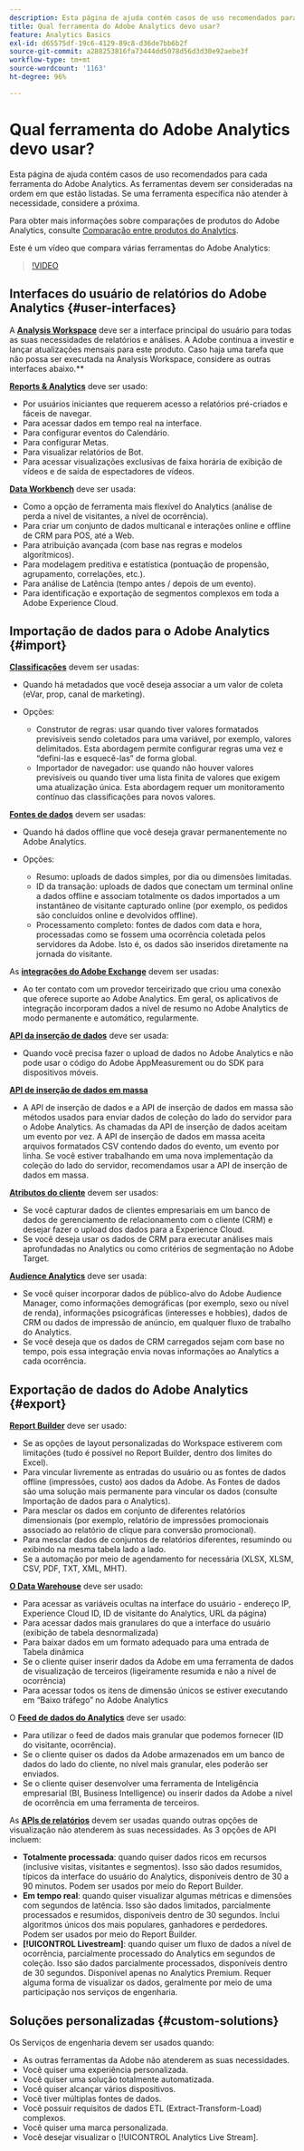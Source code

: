 ```yaml
---
description: Esta página de ajuda contém casos de uso recomendados para cada ferramenta do Adobe Analytics. As ferramentas devem ser consideradas na ordem em que estão listadas. Se uma ferramenta específica não atender à necessidade, considere a próxima.
title: Qual ferramenta do Adobe Analytics devo usar?
feature: Analytics Basics
exl-id: d65575df-19c6-4129-89c8-d36de7bb6b2f
source-git-commit: a288253816fa73444dd5078d56d3d30e92aebe3f
workflow-type: tm+mt
source-wordcount: '1163'
ht-degree: 96%

---
```


# Qual ferramenta do Adobe Analytics devo usar?

Esta página de ajuda contém casos de uso recomendados para cada ferramenta do Adobe Analytics. As ferramentas devem ser consideradas na ordem em que estão listadas. Se uma ferramenta específica não atender à necessidade, considere a próxima.

Para obter mais informações sobre comparações de produtos do Adobe Analytics, consulte [Comparação entre produtos do Analytics](/help/analyze/get-started/analytics-product-comparison.md).

Este é um vídeo que compara várias ferramentas do Adobe Analytics:

>[!VIDEO](https://video.tv.adobe.com/v/27220/?quality=12)

## Interfaces do usuário de relatórios do Adobe Analytics {#user-interfaces}

A **[Analysis Workspace](/help/analyze/analysis-workspace/home.md)** deve ser a interface principal do usuário para todas as suas necessidades de relatórios e análises. A Adobe continua a investir e lançar atualizações mensais para este produto. Caso haja uma tarefa que não possa ser executada na Analysis Workspace, considere as outras interfaces abaixo.**

**[Reports &amp; Analytics](/help/analyze/reports-analytics/overview/report-overview.md)** deve ser usado:

* Por usuários iniciantes que requerem acesso a relatórios pré-criados e fáceis de navegar.
* Para acessar dados em tempo real na interface.
* Para configurar eventos do Calendário.
* Para configurar Metas.
* Para visualizar relatórios de Bot.
* Para acessar visualizações exclusivas de faixa horária de exibição de vídeos e de saída de espectadores de vídeos.

**[Data Workbench](https://experienceleague.adobe.com/docs/data-workbench/using/home.html?lang=pt-BR)** deve ser usada:

* Como a opção de ferramenta mais flexível do Analytics (análise de perda a nível de visitantes, a nível de ocorrência).
* Para criar um conjunto de dados multicanal e interações online e offline de CRM para POS, até a Web.
* Para atribuição avançada (com base nas regras e modelos algorítmicos).
* Para modelagem preditiva e estatística (pontuação de propensão, agrupamento, correlações, etc.).
* Para análise de Latência (tempo antes / depois de um evento).
* Para identificação e exportação de segmentos complexos em toda a Adobe Experience Cloud.

## Importação de dados para o Adobe Analytics {#import}

**[Classificações](/help/components/classifications/c-classifications.md)** devem ser usadas:

* Quando há metadados que você deseja associar a um valor de coleta (eVar, prop, canal de marketing).
* Opções:

   * Construtor de regras: usar quando tiver valores formatados previsíveis sendo coletados para uma variável, por exemplo, valores delimitados. Esta abordagem permite configurar regras uma vez e “defini-las e esquecê-las” de forma global.
   * Importador de navegador: use quando não houver valores previsíveis ou quando tiver uma lista finita de valores que exigem uma atualização única. Esta abordagem requer um monitoramento contínuo das classificações para novos valores.

**[Fontes de dados](/help/import/data-sources/overview.md)** devem ser usadas:

* Quando há dados offline que você deseja gravar permanentemente no Adobe Analytics.
* Opções:

   * Resumo: uploads de dados simples, por dia ou dimensões limitadas.
   * ID da transação: uploads de dados que conectam um terminal online a dados offline e associam totalmente os dados importados a um instantâneo de visitante capturado online (por exemplo, os pedidos são concluídos online e devolvidos offline).
   * Processamento completo: fontes de dados com data e hora, processadas como se fossem uma ocorrência coletada pelos servidores da Adobe. Isto é, os dados são inseridos diretamente na jornada do visitante.

As **[integrações do Adobe Exchange](https://www.adobeexchange.com/experiencecloud.html)** devem ser usadas:

* Ao ter contato com um provedor terceirizado que criou uma conexão que oferece suporte ao Adobe Analytics. Em geral, os aplicativos de integração incorporam dados a nível de resumo no Adobe Analytics de modo permanente e automático, regularmente.

**[API da inserção de dados](/help/import/c-data-insertion-api/c-data-insertion-api.md)** deve ser usada:

* Quando você precisa fazer o upload de dados no Adobe Analytics e não pode usar o código do Adobe AppMeasurement ou do SDK para dispositivos móveis.

**[API de inserção de dados em massa](https://www.adobe.io/apis/experiencecloud/analytics/docs.html#!AdobeDocs/analytics-2.0-apis/master/bdia.md)**

* A API de inserção de dados e a API de inserção de dados em massa são métodos usados para enviar dados de coleção do lado do servidor para o Adobe Analytics. As chamadas da API de inserção de dados aceitam um evento por vez. A API de inserção de dados em massa aceita arquivos formatados CSV contendo dados do evento, um evento por linha. Se você estiver trabalhando em uma nova implementação da coleção do lado do servidor, recomendamos usar a API de inserção de dados em massa.

**[Atributos do cliente](https://experienceleague.adobe.com/docs/core-services/interface/customer-attributes/attributes.html?lang=pt-BR)** devem ser usados:

* Se você capturar dados de clientes empresariais em um banco de dados de gerenciamento de relacionamento com o cliente (CRM) e desejar fazer o upload dos dados para a Experience Cloud.
* Se você deseja usar os dados de CRM para executar análises mais aprofundadas no Analytics ou como critérios de segmentação no Adobe Target.

**[Audience Analytics](/help/integrate/c-audience-analytics/mc-audiences-aam.md)** deve ser usada:

* Se você quiser incorporar dados de público-alvo do Adobe Audience Manager, como informações demográficas (por exemplo, sexo ou nível de renda), informações psicográficas (interesses e hobbies), dados de CRM ou dados de impressão de anúncio, em qualquer fluxo de trabalho do Analytics.
* Se você deseja que os dados de CRM carregados sejam com base no tempo, pois essa integração envia novas informações ao Analytics a cada ocorrência.

## Exportação de dados do Adobe Analytics {#export}

**[Report Builder](/help/analyze/report-builder/home.md)** deve ser usado:

* Se as opções de layout personalizadas do Workspace estiverem com limitações (tudo é possível no Report Builder, dentro dos limites do Excel).
* Para vincular livremente as entradas do usuário ou as fontes de dados offline (impressões, custo) aos dados da Adobe. As Fontes de dados são uma solução mais permanente para vincular os dados (consulte Importação de dados para o Analytics).
* Para mesclar os dados em conjunto de diferentes relatórios dimensionais (por exemplo, relatório de impressões promocionais associado ao relatório de clique para conversão promocional).
* Para mesclar dados de conjuntos de relatórios diferentes, resumindo ou exibindo na mesma tabela lado a lado.
* Se a automação por meio de agendamento for necessária (XLSX, XLSM, CSV, PDF, TXT, XML, MHT).

**[O Data Warehouse](/help/export/data-warehouse/data-warehouse.md)** deve ser usado:

* Para acessar as variáveis ocultas na interface do usuário - endereço IP, Experience Cloud ID, ID de visitante do Analytics, URL da página)
* Para acessar dados mais granulares do que a interface do usuário (exibição de tabela desnormalizada)
* Para baixar dados em um formato adequado para uma entrada de Tabela dinâmica
* Se o cliente quiser inserir dados da Adobe em uma ferramenta de dados de visualização de terceiros (ligeiramente resumida e não a nível de ocorrência)
* Para acessar todos os itens de dimensão únicos se estiver executando em “Baixo tráfego” no Adobe Analytics

O **[Feed de dados do Analytics](/help/export/analytics-data-feed/c-df-contents/datafeeds-contents.md)** deve ser usado:

* Para utilizar o feed de dados mais granular que podemos fornecer (ID do visitante, ocorrência).
* Se o cliente quiser os dados da Adobe armazenados em um banco de dados do lado do cliente, no nível mais granular, eles poderão ser enviados.
* Se o cliente quiser desenvolver uma ferramenta de Inteligência empresarial (BI, Business Intelligence) ou inserir dados da Adobe a nível de ocorrência em uma ferramenta de terceiros.

As **[APIs de relatórios](https://www.adobe.io/apis/experiencecloud/analytics/docs.html#!AdobeDocs/analytics-2.0-apis/master/reporting-guide.md)** devem ser usadas quando outras opções de visualização não atenderem às suas necessidades. As 3 opções de API incluem:

* **Totalmente processada**: quando quiser dados ricos em recursos (inclusive visitas, visitantes e segmentos). Isso são dados resumidos, típicos da interface do usuário do Analytics, disponíveis dentro de 30 a 90 minutos. Podem ser usados por meio do Report Builder.
* **Em tempo real**: quando quiser visualizar algumas métricas e dimensões com segundos de latência. Isso são dados limitados, parcialmente processados e resumidos, disponíveis dentro de 30 segundos. Inclui algoritmos únicos dos mais populares, ganhadores e perdedores. Podem ser usados por meio do Report Builder.
* **[!UICONTROL Livestream]**: quando quiser um fluxo de dados a nível de ocorrência, parcialmente processado do Analytics em segundos de coleção. Isso são dados parcialmente processados, disponíveis dentro de 30 segundos. Disponível apenas no Analytics Premium. Requer alguma forma de visualizar os dados, geralmente por meio de uma participação nos serviços de engenharia.

## Soluções personalizadas {#custom-solutions}

Os Serviços de engenharia devem ser usados quando:

* As outras ferramentas da Adobe não atenderem as suas necessidades.
* Você quiser uma experiência personalizada.
* Você quiser uma solução totalmente automatizada.
* Você quiser alcançar vários dispositivos.
* Você tiver múltiplas fontes de dados.
* Você possuir requisitos de dados ETL (Extract-Transform-Load) complexos.
* Você quiser uma marca personalizada.
* Você desejar visualizar o [!UICONTROL Analytics Live Stream].
